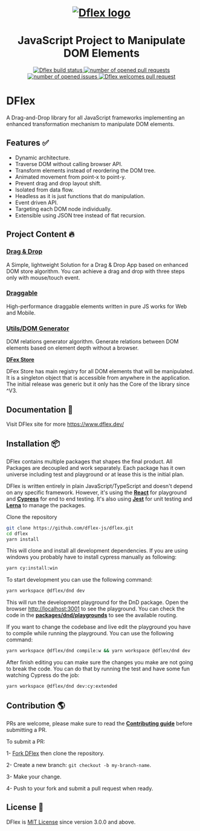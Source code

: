 <h1 align="center">
  <a href="https://www.dflex.dev/" target="_blank">
    <img
    src="https://raw.githubusercontent.com/jalal246/dflex/master/DFlex-readme.png"
    alt="Dflex logo" />
  </a>
</h1>

<h1 align="center">JavaScript Project to Manipulate DOM Elements</h1>

<p align="center">
  <a href="https://github.com/dflex-js/dflex">
    <img
    src="https://img.shields.io/github/workflow/status/jalal246/dflex/Unit Test"
    alt="Dflex build status" />
  </a>
  <a href="https://github.com/dflex-js/dflex/pulls">
    <img
    src="https://img.shields.io/github/issues-pr/dflex-js/dflex"
    alt="number of opened pull requests"/>
  </a>
  <a href="https://github.com/dflex-js/dflex/issues">
  <img
    src="https://img.shields.io/github/issues/dflex-js/dflex"
    alt="number of opened issues"/>
  </a>
  <a href="https://github.com/dflex-js/dflex/pulls">
   <img
   src="https://img.shields.io/badge/PRs-welcome-brightgreen.svg"
   alt="Dflex welcomes pull request" />
  </a>
</p>

# DFlex

A Drag-and-Drop library for all JavaScript frameworks implementing an enhanced
transformation mechanism to manipulate DOM elements.

## Features ✅

- Dynamic architecture.
- Traverse DOM without calling browser API.
- Transform elements instead of reordering the DOM tree.
- Animated movement from point-x to point-y.
- Prevent drag and drop layout shift.
- Isolated from data flow.
- Headless as it is just functions that do manipulation.
- Event driven API.
- Targeting each DOM node individually.
- Extensible using JSON tree instead of flat recursion.

## Project Content 🔥

### [**Drag & Drop**](https://github.com/dflex-js/dflex/tree/master/packages/dnd)

A Simple, lightweight Solution for a Drag & Drop App based on enhanced DOM store
algorithm. You can achieve a drag and drop with three steps only with
mouse/touch event.

### [**Draggable**](https://github.com/dflex-js/dflex/tree/master/packages/draggable)

High-performance draggable elements written in pure JS works for Web and Mobile.

### [**Utils/DOM Generator**](https://github.com/dflex-js/dflex/tree/master/packages/dom-gen)

DOM relations generator algorithm. Generate relations between DOM elements based
on element depth without a browser.

[**DFex Store**](https://github.com/dflex-js/dflex/tree/master/packages/store)

DFex Store has main registry for all DOM elements that will be manipulated. It
is a singleton object that is accessible from anywhere in the application. The
initial release was generic but it only has the Core of the library since ^V3.

## Documentation 📖

Visit DFlex site for more <https://www.dflex.dev/>

## Installation 📦

DFlex contains multiple packages that shapes the final product. All Packages are
decoupled and work separately. Each package has it own universe including test
and playground or at lease this is the initial plan.

DFlex is written entirely in plain JavaScript/TypeScript and doesn't depend on
any specific framework. However, it's using the
[**React**](https://reactjs.org/) for playground and
[**Cypress**](https://www.cypress.io/) for end to end testing. It's also
using [**Jest**](https://jestjs.io/) for unit testing and
[**Lerna**](https://lerna.js.org/) to manage the packages.

Clone the repository

```bash
git clone https://github.com/dflex-js/dflex.git
cd dflex
yarn install
```

This will clone and install all development dependencies. If you are using
windows you probably have to install cypress manually as following:

```bash
yarn cy:install:win
```

To start development you can use the following command:

```bash
yarn workspace @dflex/dnd dev
```

This will run the development playground for the DnD package. Open the browser
[http://localhost:3001](http://localhost:3001) to see the playground. You can
check the code in the
[**packages/dnd/playgrounds**](https://github.com/dflex-js/dflex/blob/dev/update_main_page/packages/dnd/playgrounds/dflex-react-dnd/src/App.tsx)
to see the available routing.

If you want to change the codebase and live edit the playground you have to
compile while running the playground. You can use the following command:

```bash
yarn workspace @dflex/dnd compile:w && yarn workspace @dflex/dnd dev

```

After finish editing you can make sure the changes you make are not going to
break the code. You can do that by running the test and have some fun watching
Cypress do the job:

```bash
yarn workspace @dflex/dnd dev:cy:extended
```

## Contribution 🌎

PRs are welcome, please make sure to read the
[**Contributing guide**](/CONTRIBUTING.md) before submitting a PR.

To submit a PR:

1- [Fork DFlex](https://github.com/dflex-js/dflex/fork) then clone the
repository.

2- Create a new branch: `git checkout -b my-branch-name`.

3- Make your change.

4- Push to your fork and submit a pull request when ready.

## License 🤝

DFlex is [MIT License](LICENSE) since version 3.0.0 and above.
